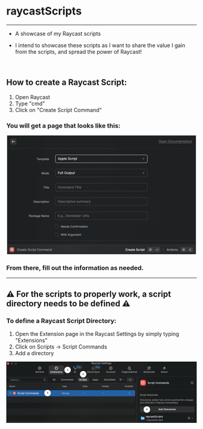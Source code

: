 # raycastScripts
---
- A showcase of my Raycast scripts

- I intend to showcase these scripts as I want to share the value I gain from the scripts, and spread the power of Raycast!

<br/>

## How to create a Raycast Script:
1. Open Raycast
2. Type "cmd"
3. Click on "Create Script Command"
### You will get a page that looks like this:
<p align="center">
  <img src="https://github.com/bmrolo/raycastScripts/blob/main/Documentation%20Pictures/Raycast%20Script%20Create%20Page.png" alt="Raycast Script Creation Page"/>
</p>

### From there, fill out the information as needed. 
---
## ⚠️ For the scripts to properly work, a script directory needs to be defined ⚠️ 

### To define a Raycast Script Directory:
1. Open the Extension page in the Raycast Settings by simply typing "Extensions" 
2. Click on Scripts → Script Commands
3. Add a directory
<p align="center">
  <img src="https://github.com/bmrolo/raycastScripts/blob/main/Documentation%20Pictures/Raycast%20Directory%20Directions.png" alt="Raycast Directory Directions"/>
</p>
